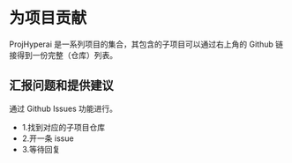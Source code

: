 # 为项目贡献

ProjHyperai 是一系列项目的集合，其包含的子项目可以通过右上角的 Github 链接得到一份完整（仓库）列表。

## 汇报问题和提供建议

通过 Github Issues 功能进行。

- 1.找到对应的子项目仓库
- 2.开一条 issue
- 3.等待回复
